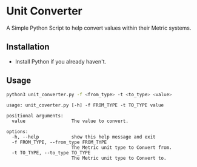 # Unit Converter

A Simple Python Script to help convert values within their Metric systems.

## Installation
- Install Python if you already haven't.

## Usage
```bash
python3 unit_converter.py -f <from_type> -t <to_type> <value>
```

```
usage: unit_coverter.py [-h] -f FROM_TYPE -t TO_TYPE value

positional arguments:
  value                 The value to convert.

options:
  -h, --help            show this help message and exit
  -f FROM_TYPE, --from_type FROM_TYPE
                        The Metric unit type to Convert from.
  -t TO_TYPE, --to_type TO_TYPE
                        The Metric unit type to Convert to.
```
